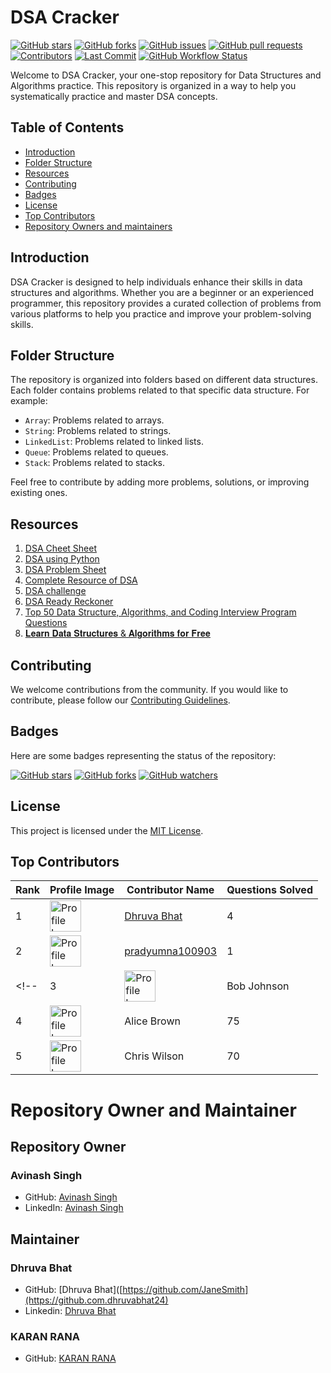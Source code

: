 # DSA Cracker

[![GitHub stars](https://img.shields.io/github/stars/Lets-code-with-us/DSA-Cracker-?style=flat-square)](https://github.com/Lets-code-with-us/DSA-Cracker-/stargazers)
[![GitHub forks](https://img.shields.io/github/forks/Lets-code-with-us/DSA-Cracker-?style=flat-square)](https://github.com/Lets-code-with-us/DSA-Cracker-/network)
[![GitHub issues](https://img.shields.io/github/issues/Lets-code-with-us/DSA-Cracker-?style=flat-square)](https://github.com/Lets-code-with-us/DSA-Cracker-/issues)
[![GitHub pull requests](https://img.shields.io/github/issues-pr/Lets-code-with-us/DSA-Cracker-?style=flat-square)](https://github.com/Lets-code-with-us/DSA-Cracker-/pulls)
[![Contributors](https://img.shields.io/github/contributors/Lets-code-with-us/DSA-Cracker-?style=flat-square)](https://github.com/Lets-code-with-us/DSA-Cracker-/graphs/contributors)
[![Last Commit](https://img.shields.io/github/last-commit/Lets-code-with-us/DSA-Cracker-?style=flat-square)](https://github.com/Lets-code-with-us/DSA-Cracker-/commits/main)
[![GitHub Workflow Status](https://img.shields.io/github/workflow/status/Lets-code-with-us/DSA-Cracker-/CI?style=flat-square)](https://github.com/Lets-code-with-us/DSA-Cracker-/actions)

Welcome to DSA Cracker, your one-stop repository for Data Structures and Algorithms practice. This repository is organized in a way to help you systematically practice and master DSA concepts.

## Table of Contents
- [Introduction](#introduction)
- [Folder Structure](#folder-structure)
- [Resources](#resources)
- [Contributing](#contributing)
- [Badges](#badges)
- [License](#license)
- [Top Contributors](#top-contributors)
- [Repository Owners and maintainers](repository-owner-and-maintainers)

## Introduction
DSA Cracker is designed to help individuals enhance their skills in data structures and algorithms. Whether you are a beginner or an experienced programmer, this repository provides a curated collection of problems from various platforms to help you practice and improve your problem-solving skills.

## Folder Structure
The repository is organized into folders based on different data structures. Each folder contains problems related to that specific data structure. For example:
- `Array`: Problems related to arrays.
- `String`: Problems related to strings.
- `LinkedList`: Problems related to linked lists.
- `Queue`: Problems related to queues.
- `Stack`: Problems related to stacks.

Feel free to contribute by adding more problems, solutions, or improving existing ones.

## Resources
1. [DSA Cheet Sheet](https://drive.google.com/file/d/1-3JvYnYicGRvNxCQgu-5Ou8WlA1fB7Ik/view?usp=drive_link)
2. [DSA using Python](https://drive.google.com/file/d/1V7Vd6I_w7yW8pTTHorRMwATcxwNioNsY/view?usp=drive_link)
3. [DSA Problem Sheet](https://drive.google.com/file/d/1lO17jl1nJ6XGC6S_JobJ8-0v9RGsAwk6/view?usp=drive_link)
4. [Complete Resource of DSA](https://drive.google.com/file/d/1uvQy3xNg48sJ1nFClwDZiNUBoqd8Noyd/view?usp=drive_link)
5. [DSA challenge](https://drive.google.com/file/d/1cWiE00o6qZgINsSDqlbWWKYkB7xhdbTo/view?usp=drive_link)
6. [DSA Ready Reckoner](https://drive.google.com/file/d/1G-AQ3nr2CWC4Ux2lPZkwvou4pI6Ndz6l/view?usp=drive_link)
7. [Top 50 Data Structure, Algorithms, and Coding Interview  Program Questions](https://docs.google.com/document/d/1KJpARE69PrLluHwknQcfpirbDAN53SjIfUrYjILy4bk/edit?usp=sharing)
8. [𝐋𝐞𝐚𝐫𝐧 𝐃𝐚𝐭𝐚 𝐒𝐭𝐫𝐮𝐜𝐭𝐮𝐫𝐞𝐬 & 𝐀𝐥𝐠𝐨𝐫𝐢𝐭𝐡𝐦𝐬 𝐟𝐨𝐫 𝐅𝐫𝐞𝐞](https://docs.google.com/document/d/1zGHTF0sN2VLz1e6ZxEPHtK34TNV0QzC8LmLFHvAF58o/edit?usp=sharing)

## Contributing
We welcome contributions from the community. If you would like to contribute, please follow our [Contributing Guidelines](CONTRIBUTING.md).

## Badges
Here are some badges representing the status of the repository:

[![GitHub stars](https://img.shields.io/github/stars/Lets-code-with-us/DSA-Cracker-?style=social)](https://github.com/Lets-code-with-us/DSA-Cracker-/stargazers)
[![GitHub forks](https://img.shields.io/github/forks/Lets-code-with-us/DSA-Cracker-?style=social)](https://github.com/Lets-code-with-us/DSA-Cracker-/network/members)
[![GitHub watchers](https://img.shields.io/github/watchers/Lets-code-with-us/DSA-Cracker-?style=social)](https://github.com/Lets-code-with-us/DSA-Cracker-/watchers)

## License
This project is licensed under the [MIT License](LICENSE).

## Top Contributors
| Rank | Profile Image | Contributor Name | Questions Solved |
|------|---------------|-------------------|------------------|
| 1    | <img src="https://avatars.githubusercontent.com/u/122305929?v=4" alt="Profile Image 1" width="50"/> | [Dhruva Bhat](https://github.com.dhruvabhat24)         | 4              |
| 2    | <img src="https://avatars.githubusercontent.com/u/122141906?v=4" alt="Profile Image 2" width="50"/> | [pradyumna100903](https://github.com/pradyumna100903)       | 1               |
<!--| 3    | <img src="link_to_image_3" alt="Profile Image 3" width="50"/> | Bob Johnson      | 80               |
| 4    | <img src="link_to_image_4" alt="Profile Image 4" width="50"/> | Alice Brown      | 75               |
| 5    | <img src="link_to_image_5" alt="Profile Image 5" width="50"/> | Chris Wilson     | 70               | -->
# Repository Owner and Maintainer

## Repository Owner

### Avinash Singh
- GitHub: [Avinash Singh](https://github.com/avinash201199)
- LinkedIn: [Avinash Singh](https://www.linkedin.com/in/avinash-singh-071b79175/)

## Maintainer

### Dhruva Bhat 
- GitHub: [Dhruva Bhat]([https://github.com/JaneSmith](https://github.com.dhruvabhat24)
- Linkedin: [Dhruva Bhat](https://www.linkedin.com/in/dhruvabhatsn/)

### KARAN RANA
- GitHub: [KARAN RANA](https://github.com/karantec)


